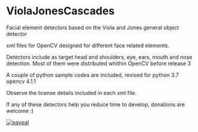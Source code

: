# ViolaJonesCascades
Facial element detectors based on the Viola and Jones general object detector 

xml files for OpenCV designed for different face related elements.

Detectors include as target head and shoulders, eye, ears, mouth and nose detection. Most of them were distributed whithin OpenCV before release 3

A couple of python sample codes are included, revised for python 3.7 opencv 4.1.1

Observe the license details included in each xml file.


If any of these detectors help you reduce time to develop, donations are welcome :)

[![paypal](https://www.paypalobjects.com/en_US/i/btn/btn_donateCC_LG.gif)](https://www.paypal.com/cgi-bin/webscr?cmd=_donations&business=6LSH6RCDJBBPC&currency_code=EUR&source=url)
